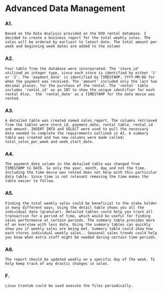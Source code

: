 # Advanced Data Management 

### A1.
	Based on the Data Analysis provided on the DVD rental database. I decided to create a business report for the total weekly sales. The sales will be ordered by earliest to latest date. The total amount per week and beginning week dates are added to the column
### A2.
	Four table from the database were incorporated. The 'store_id' utilized an integer type, since each store is identified by either '1' or '2'. The 'payment_date' is identified by TIMESTAMP, YYYY-MM-DD for when the payment was received. The 'amount' included only the last two decimal places, for the purchase of the rental. The 'rental' table includes 'rental_id' as an INT to show the unique identifier for each rental Also,  the 'rental_date' as a TIMESTAMP for the date movie was rented. 
### A3. 
	A detailed table was created named sales_report. The columns retrieved from the tables were store_id, payment_date, rental table, rental_id and amount. INSERT INTO and SELECT were used to pull the necessary data needed to complete the requirements outlined in A1. A summary table was created and two new columns were made called; total_sales_per_week and week_start_date. 

### A4. 
	The payment_date column in the detailed table was changed from TIMESTAMP to DATE. So only the year, month, day and not the time. Including the time movie was rented does not help with this particular data table. Since time is not relevant removing the time makes the table easier to follow. 

### A5.  
	Finding the total weekly sales could be beneficial to the stake holder in many different ways. Using the detail table shows you all the individual data (granular). Detailed tables could help you track all transaction for a period of time, which would be useful for finding sales performance at certain periods. The summary table provides more of an overview with less data. Using the summary tables can quickly show you if weekly sales are being met. Summary table could show how each stores individual weekly sales.. Seasonal sales trends could help you know when extra staff might be needed during certain time periods.

### A6. 
	The report should be updated weekly on a specific day of the week. To help keep track of any drastic changes in sales. 

### F.
	Linux Crontab could be used execute the files periodically. 
